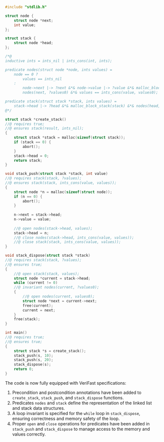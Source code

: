 ```c
#include "stdlib.h"

struct node {
    struct node *next;
    int value;
};

struct stack {
    struct node *head;
};

/*@
inductive ints = ints_nil | ints_cons(int, ints);

predicate nodes(struct node *node, ints values) =
    node == 0 ?
        values == ints_nil
    :
        node->next |-> ?next &*& node->value |-> ?value &*& malloc_block_node(node) &*&
        nodes(next, ?values0) &*& values == ints_cons(value, values0);

predicate stack(struct stack *stack, ints values) =
    stack->head |-> ?head &*& malloc_block_stack(stack) &*& nodes(head, values);
@*/

struct stack *create_stack()
//@ requires true;
//@ ensures stack(result, ints_nil);
{
    struct stack *stack = malloc(sizeof(struct stack));
    if (stack == 0) {
        abort();
    }
    stack->head = 0;
    return stack;
}

void stack_push(struct stack *stack, int value)
//@ requires stack(stack, ?values);
//@ ensures stack(stack, ints_cons(value, values));
{
    struct node *n = malloc(sizeof(struct node));
    if (n == 0) {
        abort();
    }
    
    n->next = stack->head;
    n->value = value;
    
    //@ open nodes(stack->head, values);
    stack->head = n;
    //@ close nodes(stack->head, ints_cons(value, values));
    //@ close stack(stack, ints_cons(value, values));
}

void stack_dispose(struct stack *stack)
//@ requires stack(stack, ?values);
//@ ensures true;
{
    //@ open stack(stack, values);
    struct node *current = stack->head;
    while (current != 0)
    //@ invariant nodes(current, ?values0);
    {
        //@ open nodes(current, values0);
        struct node *next = current->next;
        free(current);
        current = next;
    }
    free(stack);
}

int main()
//@ requires true;
//@ ensures true;
{
    struct stack *s = create_stack();
    stack_push(s, 10);
    stack_push(s, 20);
    stack_dispose(s);
    return 0;
}
```

The code is now fully equipped with VeriFast specifications:

1. Precondition and postcondition annotations have been added to `create_stack`, `stack_push`, and `stack_dispose` functions.
2. Predicates `nodes` and `stack` define the representation of the linked list and stack data structures.
3. A loop invariant is specified for the `while` loop in `stack_dispose`, ensuring correctness and memory safety of the loop.
4. Proper `open` and `close` operations for predicates have been added in `stack_push` and `stack_dispose` to manage access to the memory and values correctly.

